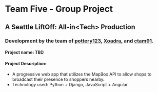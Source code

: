 # Team Five - Group Project

## A Seattle LiftOff: All-in\<Tech> Production

### Development by the team of [pottery123](https://github.com/pottery123), [Xoadra](https://github.com/Xoadra), and [ctam91](https://github.com/ctam91).

#### Project name: TBD

#### Project Description: 
- A progressive web app that utilizes the MapBox API to allow shops to broadcast their presence to shoppers nearby. 
- Technology used: Python + Django, JavaScript + Angular 
